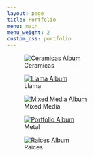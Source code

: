 ```yaml
---
layout: page
title: Portfolio
menu: main
menu_weight: 2
custom_css: portfolio
---
```


<div id="portfolio_container">
  <!-- Ceramics -->    
  <a href="#">
    <figure>
      <a href="{{ "/portfolio/ceramicas" | relative_url }}" class="album"><img src="{{site_url}}/images/art125_sm.jpg" class="album" alt="Ceramicas Album"/></a>
      <figcaption>Ceramicas</figcaption>
    </figure>
  </a>
  <!-- Llama -->    
  <a href="#">
    <figure>
      <a href="{{ "/portfolio/llama" | relative_url }}" class="album"><img src="{{site_url}}/images/art310_sm.jpg" class="album" alt="Llama Album"/></a>
      <figcaption>Llama</figcaption>
    </figure>
  </a>
  <!-- Mixed Media -->    
  <a href="#">
    <figure>
      <a href="{{ "/portfolio/mixedmedia" | relative_url }}" class="album"><img src="{{site_url}}/images/art003_sm.jpg" class="album" alt="Mixed Media Album"/></a>
      <figcaption>Mixed Media</figcaption>
    </figure>
  </a>
  <!-- Metal -->    
  <a href="#">
    <figure>
      <a href="{{ "/portfolio/metal" | relative_url }}" class="album"><img src="{{site_url}}/images/art017_sm.jpg" class="album" alt="Portfolio Album"/></a>
      <figcaption>Metal</figcaption>
    </figure>
  </a>
  <!-- Raices -->          
  <a href="#">
    <figure>
      <a href="{{ "/portfolio/raices" | relative_url }}" class="album"><img src="{{site_url}}/images/art300_sm.jpg" class="album" alt="Raices Album"/></a>
      <figcaption>Raices</figcaption>
    </figure>
  </a>
</div>